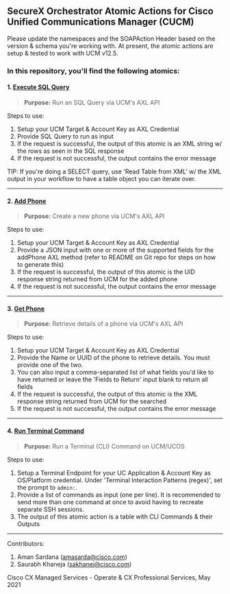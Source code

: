 ## SecureX Orchestrator Atomic Actions for Cisco Unified Communications Manager (CUCM)

Please update the namespaces and the SOAPAction Header based on the version & schema you're working with. At present, the atomic actions are setup & tested to work with UCM v12.5.

### In this repository, you'll find the following atomics:

#### 1. [Execute SQL Query](/UCM-ExecuteSQLQuery__definition_workflow_01ORXH3VZ8VGW1VbFMDxTC1BgOhecPbx7pB/)

> **Purpose:** Run an SQL Query via UCM's AXL API

Steps to use:
1. Setup your UCM Target & Account Key as AXL Credential
2. Provide SQL Query to run as input
3. If the request is successful, the output of this atomic is an XML string w/ the rows as seen in the SQL response
4. If the request is not successful, the output contains the error message

TIP: If you're doing a SELECT query, use 'Read Table from XML' w/ the XML output in your workflow to have a table object you can iterate over.

---

#### 2. [Add Phone](/UCM-AddPhone__definition_workflow_01P254MUSZTTR78gPMCWX2uz8NOLp5Po7o7/)

> **Purpose:** Create a new phone via UCM's AXL API

Steps to use:
1. Setup your UCM Target & Account Key as AXL Credential
2. Provide a JSON input with one or more of the supported fields for the addPhone AXL method (refer to README on Git repo for steps on how to generate this)
3. If the request is successful, the output of this atomic is the UID response string returned from UCM for the added phone
4. If the request is not successful, the output contains the error message

---

#### 3. [Get Phone](/UCM-GetPhone__definition_workflow_01PZZCV7XGGPX1kvQJbYuWXYT9oLo3vtc2a)

> **Purpose:** Retrieve details of a phone via UCM's AXL API

Steps to use:
1. Setup your UCM Target & Account Key as AXL Credential
2. Provide the Name or UUID of the phone to retrieve details. You must provide one of the two.
3. You can also input a comma-separated list of what fields you'd like to have returned or leave the 'Fields to Return' input blank to return all fields
4. If the request is successful, the output of this atomic is the XML response string returned from UCM for the searched
5. If the request is not successful, the output contains the error message

---

#### 4. [Run Terminal Command](/UCM-RunTerminalCommand__definition_workflow_01Q04YJXJPLUU7mb55fQorftOQGv4CRVtKw)

> **Purpose:** Run a Terminal (CLI) Command on UCM/UCOS

Steps to use:
1. Setup a Terminal Endpoint for your UC Application & Account Key as OS/Platform credential. Under 'Terminal Interaction Patterns (regex)', set the prompt to `admin:`.
2. Provide a list of commands as input (one per line). It is recommended to send more than one command at once to avoid having to recreate separate SSH sessions.
3. The output of this atomic action is a table with CLI Commands & their Outputs

---

Contributors:

1. Aman Sardana (amasarda@cisco.com)
2. Saurabh Khaneja (sakhanej@cisco.com)

Cisco CX Managed Services - Operate &amp; CX Professional Services, May 2021
